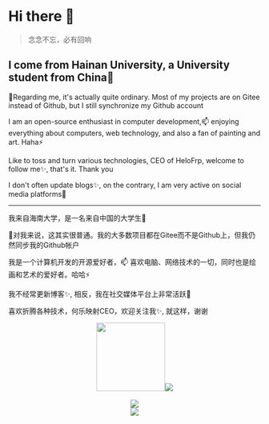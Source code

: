 # Hi there 👋
> 念念不忘，必有回响

## I come from Hainan University, a University student from China🌱

🔭Regarding me, it's actually quite ordinary. Most of my projects are on Gitee instead of Github, but I still synchronize my Github account

I am an open-source enthusiast in computer development,📫 enjoying everything about computers, web technology, and also a fan of painting and art. Haha⚡

Like to toss and turn various technologies, CEO of HeloFrp, welcome to follow me✨, that's it. Thank you

I don't often update blogs✨, on the contrary, I am very active on social media platforms🤔
_________________
我来自海南大学，是一名来自中国的大学生🌱

🔭对我来说，这其实很普通。我的大多数项目都在Gitee而不是Github上，但我仍然同步我的Github帐户

我是一个计算机开发的开源爱好者，📫 喜欢电脑、网络技术的一切，同时也是绘画和艺术的爱好者。哈哈⚡

我不经常更新博客✨, 相反，我在社交媒体平台上非常活跃🤔

喜欢折腾各种技术，何乐映射CEO，欢迎关注我✨, 就这样，谢谢

<div align="center"> <img height="137px" src="https://github-readme-stats.vercel.app/api?username=pzks&hide_title=true&hide_border=true&show_icons=trueline_height=21&text_color=000&icon_color=000&bg_color=0,ea6161,ffc64d,fffc4d,52fa5a&theme=graywhite" /><img src="https://github-readme-stats.vercel.app/api/top-langs/?username=pzks&hide_title=true&hide_border=true&layout=compact&langs_count=6&text_color=000&icon_color=fff&bg_color=0,52fa5a,4dfcff,c64dff&theme=graywhite" /> </div>
<br>
<div align="center"> <img src="https://activity-graph.herokuapp.com/graph?username=sun0225SUN&theme=xcode" /> </div><div align="center"> <img src="https://activity-graph.herokuapp.com/graph?username=pzks&theme=xcode" /> </div>

<!--
**pzks/pzks** is a ✨ _special_ ✨ repository because its `README.md` (this file) appears on your GitHub profile.

Here are some ideas to get you started:

- 🔭 I’m currently working on ...
- 🌱 I’m currently learning ...
- 👯 I’m looking to collaborate on ...
- 🤔 I’m looking for help with ...
- 💬 Ask me about ...
- 📫 How to reach me: ...
- 😄 Pronouns: ...
- ⚡ Fun fact: ...
-->
